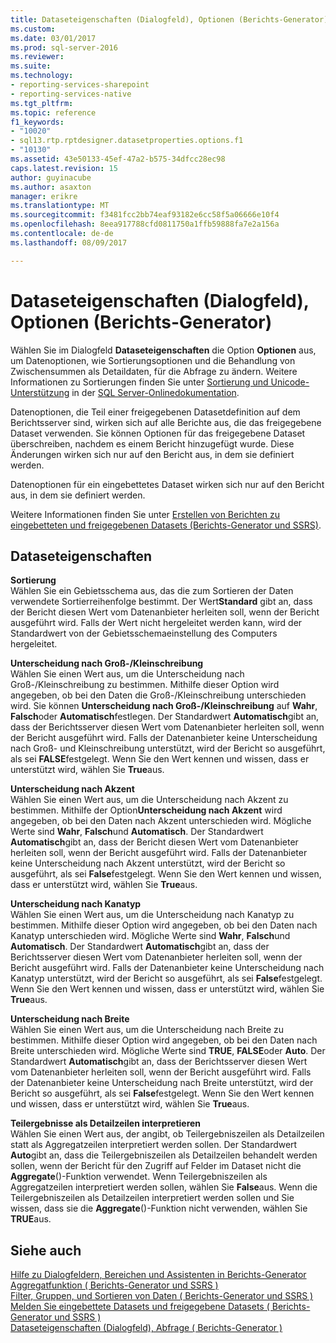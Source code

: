 ```yaml
---
title: Dataseteigenschaften (Dialogfeld), Optionen (Berichts-Generator) | Microsoft Docs
ms.custom: 
ms.date: 03/01/2017
ms.prod: sql-server-2016
ms.reviewer: 
ms.suite: 
ms.technology:
- reporting-services-sharepoint
- reporting-services-native
ms.tgt_pltfrm: 
ms.topic: reference
f1_keywords:
- "10020"
- sql13.rtp.rptdesigner.datasetproperties.options.f1
- "10130"
ms.assetid: 43e50133-45ef-47a2-b575-34dfcc28ec98
caps.latest.revision: 15
author: guyinacube
ms.author: asaxton
manager: erikre
ms.translationtype: MT
ms.sourcegitcommit: f3481fcc2bb74eaf93182e6cc58f5a06666e10f4
ms.openlocfilehash: 8eea917788cfd0811750a1ffb59888fa7e2a156a
ms.contentlocale: de-de
ms.lasthandoff: 08/09/2017

---
```

# <a name="dataset-properties-dialog-box-options-report-builder"></a>Dataseteigenschaften (Dialogfeld), Optionen (Berichts-Generator)
  Wählen Sie im Dialogfeld **Dataseteigenschaften** die Option **Optionen** aus, um Datenoptionen, wie Sortierungsoptionen und die Behandlung von Zwischensummen als Detaildaten, für die Abfrage zu ändern. Weitere Informationen zu Sortierungen finden Sie unter [Sortierung und Unicode-Unterstützung](../../relational-databases/collations/collation-and-unicode-support.md) in der [SQL Server-Onlinedokumentation](http://go.microsoft.com/fwlink/?linkid=98335).  
  
 Datenoptionen, die Teil einer freigegebenen Datasetdefinition auf dem Berichtsserver sind, wirken sich auf alle Berichte aus, die das freigegebene Dataset verwenden. Sie können Optionen für das freigegebene Dataset überschreiben, nachdem es einem Bericht hinzugefügt wurde. Diese Änderungen wirken sich nur auf den Bericht aus, in dem sie definiert werden.  
  
 Datenoptionen für ein eingebettetes Dataset wirken sich nur auf den Bericht aus, in dem sie definiert werden.  
  
 Weitere Informationen finden Sie unter [Erstellen von Berichten zu eingebetteten und freigegebenen Datasets &#40;Berichts-Generator und SSRS&#41;](../../reporting-services/report-data/report-embedded-datasets-and-shared-datasets-report-builder-and-ssrs.md).  
  
## <a name="options"></a>Dataseteigenschaften  
 **Sortierung**  
 Wählen Sie ein Gebietsschema aus, das die zum Sortieren der Daten verwendete Sortierreihenfolge bestimmt. Der Wert**Standard** gibt an, dass der Bericht diesen Wert vom Datenanbieter herleiten soll, wenn der Bericht ausgeführt wird. Falls der Wert nicht hergeleitet werden kann, wird der Standardwert von der Gebietsschemaeinstellung des Computers hergeleitet.  
  
 **Unterscheidung nach Groß-/Kleinschreibung**  
 Wählen Sie einen Wert aus, um die Unterscheidung nach Groß-/Kleinschreibung zu bestimmen. Mithilfe dieser Option wird angegeben, ob bei den Daten die Groß-/Kleinschreibung unterschieden wird. Sie können **Unterscheidung nach Groß-/Kleinschreibung** auf **Wahr**, **Falsch**oder **Automatisch**festlegen. Der Standardwert **Automatisch**gibt an, dass der Berichtsserver diesen Wert vom Datenanbieter herleiten soll, wenn der Bericht ausgeführt wird. Falls der Datenanbieter keine Unterscheidung nach Groß- und Kleinschreibung unterstützt, wird der Bericht so ausgeführt, als sei **FALSE**festgelegt. Wenn Sie den Wert kennen und wissen, dass er unterstützt wird, wählen Sie **True**aus.  
  
 **Unterscheidung nach Akzent**  
 Wählen Sie einen Wert aus, um die Unterscheidung nach Akzent zu bestimmen. Mithilfe der Option**Unterscheidung nach Akzent** wird angegeben, ob bei den Daten nach Akzent unterschieden wird. Mögliche Werte sind **Wahr**, **Falsch**und **Automatisch**. Der Standardwert **Automatisch**gibt an, dass der Bericht diesen Wert vom Datenanbieter herleiten soll, wenn der Bericht ausgeführt wird. Falls der Datenanbieter keine Unterscheidung nach Akzent unterstützt, wird der Bericht so ausgeführt, als sei **False**festgelegt. Wenn Sie den Wert kennen und wissen, dass er unterstützt wird, wählen Sie **True**aus.  
  
 **Unterscheidung nach Kanatyp**  
 Wählen Sie einen Wert aus, um die Unterscheidung nach Kanatyp zu bestimmen. Mithilfe dieser Option wird angegeben, ob bei den Daten nach Kanatyp unterschieden wird. Mögliche Werte sind **Wahr**, **Falsch**und **Automatisch**. Der Standardwert **Automatisch**gibt an, dass der Berichtsserver diesen Wert vom Datenanbieter herleiten soll, wenn der Bericht ausgeführt wird. Falls der Datenanbieter keine Unterscheidung nach Kanatyp unterstützt, wird der Bericht so ausgeführt, als sei **False**festgelegt. Wenn Sie den Wert kennen und wissen, dass er unterstützt wird, wählen Sie **True**aus.  
  
 **Unterscheidung nach Breite**  
 Wählen Sie einen Wert aus, um die Unterscheidung nach Breite zu bestimmen. Mithilfe dieser Option wird angegeben, ob bei den Daten nach Breite unterschieden wird. Mögliche Werte sind **TRUE**, **FALSE**oder **Auto**. Der Standardwert **Automatisch**gibt an, dass der Berichtsserver diesen Wert vom Datenanbieter herleiten soll, wenn der Bericht ausgeführt wird. Falls der Datenanbieter keine Unterscheidung nach Breite unterstützt, wird der Bericht so ausgeführt, als sei **False**festgelegt. Wenn Sie den Wert kennen und wissen, dass er unterstützt wird, wählen Sie **True**aus.  
  
 **Teilergebnisse als Detailzeilen interpretieren**  
 Wählen Sie einen Wert aus, der angibt, ob Teilergebniszeilen als Detailzeilen statt als Aggregatzeilen interpretiert werden sollen. Der Standardwert **Auto**gibt an, dass die Teilergebniszeilen als Detailzeilen behandelt werden sollen, wenn der Bericht für den Zugriff auf Felder im Dataset nicht die **Aggregate**()-Funktion verwendet. Wenn Teilergebniszeilen als Aggregatzeilen interpretiert werden sollen, wählen Sie **False**aus. Wenn die Teilergebniszeilen als Detailzeilen interpretiert werden sollen und Sie wissen, dass sie die **Aggregate**()-Funktion nicht verwenden, wählen Sie **TRUE**aus.  
  
## <a name="see-also"></a>Siehe auch  
 [Hilfe zu Dialogfeldern, Bereichen und Assistenten in Berichts-Generator](http://msdn.microsoft.com/en-us/2da24891-0b6d-4d3c-8b18-81b98752642f)   
 [Aggregatfunktion &#40; Berichts-Generator und SSRS &#41;](../../reporting-services/report-design/report-builder-functions-aggregate-function.md)   
 [Filter, Gruppen, und Sortieren von Daten &#40; Berichts-Generator und SSRS &#41;](../../reporting-services/report-design/filter-group-and-sort-data-report-builder-and-ssrs.md)   
 [Melden Sie eingebettete Datasets und freigegebene Datasets &#40; Berichts-Generator und SSRS &#41;](../../reporting-services/report-data/report-embedded-datasets-and-shared-datasets-report-builder-and-ssrs.md)   
 [Dataseteigenschaften (Dialogfeld), Abfrage &#40; Berichts-Generator &#41;](../../reporting-services/report-data/dataset-properties-dialog-box-query-report-builder.md)  
  
  

